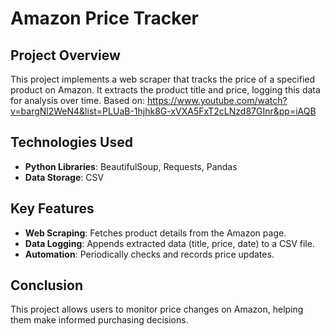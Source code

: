 # Amazon Price Tracker

## Project Overview
This project implements a web scraper that tracks the price of a specified product on Amazon. It extracts the product title and price, logging this data for analysis over time.
Based on: https://www.youtube.com/watch?v=bargNl2WeN4&list=PLUaB-1hjhk8G-xVXA5FxT2cLNzd87GInr&pp=iAQB

## Technologies Used
- **Python Libraries**: BeautifulSoup, Requests, Pandas
- **Data Storage**: CSV

## Key Features
- **Web Scraping**: Fetches product details from the Amazon page.
- **Data Logging**: Appends extracted data (title, price, date) to a CSV file.
- **Automation**: Periodically checks and records price updates.

## Conclusion
This project allows users to monitor price changes on Amazon, helping them make informed purchasing decisions.
